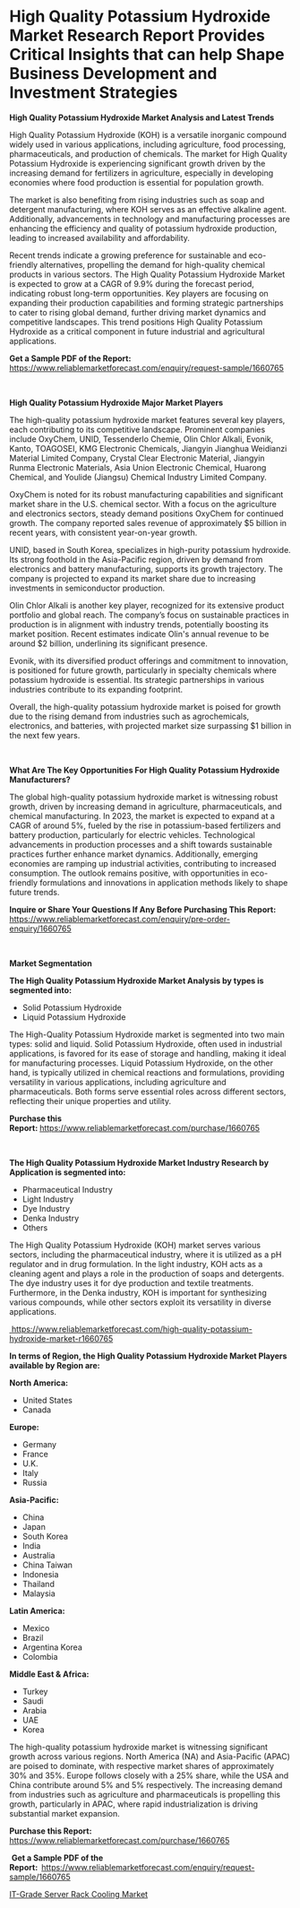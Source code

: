 <p><h1>High Quality Potassium Hydroxide Market Research Report Provides Critical Insights that can help Shape Business Development and Investment Strategies</h1></p><p><strong>High Quality Potassium Hydroxide Market Analysis and Latest Trends</strong></p>
<p><p>High Quality Potassium Hydroxide (KOH) is a versatile inorganic compound widely used in various applications, including agriculture, food processing, pharmaceuticals, and production of chemicals. The market for High Quality Potassium Hydroxide is experiencing significant growth driven by the increasing demand for fertilizers in agriculture, especially in developing economies where food production is essential for population growth.</p><p>The market is also benefiting from rising industries such as soap and detergent manufacturing, where KOH serves as an effective alkaline agent. Additionally, advancements in technology and manufacturing processes are enhancing the efficiency and quality of potassium hydroxide production, leading to increased availability and affordability. </p><p>Recent trends indicate a growing preference for sustainable and eco-friendly alternatives, propelling the demand for high-quality chemical products in various sectors. The High Quality Potassium Hydroxide Market is expected to grow at a CAGR of 9.9% during the forecast period, indicating robust long-term opportunities. Key players are focusing on expanding their production capabilities and forming strategic partnerships to cater to rising global demand, further driving market dynamics and competitive landscapes. This trend positions High Quality Potassium Hydroxide as a critical component in future industrial and agricultural applications.</p></p>
<p><strong>Get a Sample PDF of the Report:&nbsp;</strong> <a href="https://www.reliablemarketforecast.com/enquiry/request-sample/1660765?utm_campaign=1110&utm_medium=2&utm_source=Github&utm_content=ia&utm_term=29032025&utm_id=high-quality-potassium-hydroxide">https://www.reliablemarketforecast.com/enquiry/request-sample/1660765</a></p>
<p>&nbsp;</p>
<p><strong>High Quality Potassium Hydroxide Major Market Players</strong></p>
<p><p>The high-quality potassium hydroxide market features several key players, each contributing to its competitive landscape. Prominent companies include OxyChem, UNID, Tessenderlo Chemie, Olin Chlor Alkali, Evonik, Kanto, TOAGOSEI, KMG Electronic Chemicals, Jiangyin Jianghua Weidianzi Material Limited Company, Crystal Clear Electronic Material, Jiangyin Runma Electronic Materials, Asia Union Electronic Chemical, Huarong Chemical, and Youlide (Jiangsu) Chemical Industry Limited Company.</p><p>OxyChem is noted for its robust manufacturing capabilities and significant market share in the U.S. chemical sector. With a focus on the agriculture and electronics sectors, steady demand positions OxyChem for continued growth. The company reported sales revenue of approximately $5 billion in recent years, with consistent year-on-year growth.</p><p>UNID, based in South Korea, specializes in high-purity potassium hydroxide. Its strong foothold in the Asia-Pacific region, driven by demand from electronics and battery manufacturing, supports its growth trajectory. The company is projected to expand its market share due to increasing investments in semiconductor production.</p><p>Olin Chlor Alkali is another key player, recognized for its extensive product portfolio and global reach. The company’s focus on sustainable practices in production is in alignment with industry trends, potentially boosting its market position. Recent estimates indicate Olin's annual revenue to be around $2 billion, underlining its significant presence.</p><p>Evonik, with its diversified product offerings and commitment to innovation, is positioned for future growth, particularly in specialty chemicals where potassium hydroxide is essential. Its strategic partnerships in various industries contribute to its expanding footprint.</p><p>Overall, the high-quality potassium hydroxide market is poised for growth due to the rising demand from industries such as agrochemicals, electronics, and batteries, with projected market size surpassing $1 billion in the next few years.</p></p>
<p>&nbsp;</p>
<p><strong>What Are The Key Opportunities For High Quality Potassium Hydroxide Manufacturers?</strong></p>
<p><p>The global high-quality potassium hydroxide market is witnessing robust growth, driven by increasing demand in agriculture, pharmaceuticals, and chemical manufacturing. In 2023, the market is expected to expand at a CAGR of around 5%, fueled by the rise in potassium-based fertilizers and battery production, particularly for electric vehicles. Technological advancements in production processes and a shift towards sustainable practices further enhance market dynamics. Additionally, emerging economies are ramping up industrial activities, contributing to increased consumption. The outlook remains positive, with opportunities in eco-friendly formulations and innovations in application methods likely to shape future trends.</p></p>
<p><strong>Inquire or Share Your Questions If Any Before Purchasing This Report:</strong> <a href="https://www.reliablemarketforecast.com/enquiry/pre-order-enquiry/1660765?utm_campaign=1110&utm_medium=2&utm_source=Github&utm_content=ia&utm_term=29032025&utm_id=high-quality-potassium-hydroxide">https://www.reliablemarketforecast.com/enquiry/pre-order-enquiry/1660765</a></p>
<p>&nbsp;</p>
<p><strong>Market Segmentation</strong></p>
<p><strong>The High Quality Potassium Hydroxide Market Analysis by types is segmented into:</strong></p>
<p><ul><li>Solid Potassium Hydroxide</li><li>Liquid Potassium Hydroxide</li></ul></p>
<p><p>The High-Quality Potassium Hydroxide market is segmented into two main types: solid and liquid. Solid Potassium Hydroxide, often used in industrial applications, is favored for its ease of storage and handling, making it ideal for manufacturing processes. Liquid Potassium Hydroxide, on the other hand, is typically utilized in chemical reactions and formulations, providing versatility in various applications, including agriculture and pharmaceuticals. Both forms serve essential roles across different sectors, reflecting their unique properties and utility.</p></p>
<p><strong>Purchase this Report:&nbsp;</strong><a href="https://www.reliablemarketforecast.com/purchase/1660765?utm_campaign=1110&utm_medium=2&utm_source=Github&utm_content=ia&utm_term=29032025&utm_id=high-quality-potassium-hydroxide">https://www.reliablemarketforecast.com/purchase/1660765</a></p>
<p>&nbsp;</p>
<p><strong>The High Quality Potassium Hydroxide Market Industry Research by Application is segmented into:</strong></p>
<p><ul><li>Pharmaceutical Industry</li><li>Light Industry</li><li>Dye Industry</li><li>Denka Industry</li><li>Others</li></ul></p>
<p><p>The High Quality Potassium Hydroxide (KOH) market serves various sectors, including the pharmaceutical industry, where it is utilized as a pH regulator and in drug formulation. In the light industry, KOH acts as a cleaning agent and plays a role in the production of soaps and detergents. The dye industry uses it for dye production and textile treatments. Furthermore, in the Denka industry, KOH is important for synthesizing various compounds, while other sectors exploit its versatility in diverse applications.</p></p>
<p><a href="https://www.reliablemarketforecast.com/high-quality-potassium-hydroxide-market-r1660765?utm_campaign=1110&utm_medium=2&utm_source=Github&utm_content=ia&utm_term=29032025&utm_id=high-quality-potassium-hydroxide">&nbsp;https://www.reliablemarketforecast.com/high-quality-potassium-hydroxide-market-r1660765</a></p>
<p><strong>In terms of Region, the High Quality Potassium Hydroxide Market Players available by Region are:</strong></p>
<p>
    <p> <strong> North America: </strong>
        <ul>
            <li>United States</li>
            <li>Canada</li>
        </ul>
        </p> 
    <p> <strong> Europe: </strong>
        <ul>
            <li>Germany</li>
            <li>France</li>
            <li>U.K.</li>
            <li>Italy</li>
            <li>Russia</li>
        </ul>
        </p> 
    <p> <strong> Asia-Pacific: </strong>
        <ul>
            <li>China</li>
            <li>Japan</li>
            <li>South Korea</li>
            <li>India</li>
            <li>Australia</li>
            <li>China Taiwan</li>
            <li>Indonesia</li>
            <li>Thailand</li>
            <li>Malaysia</li>
        </ul>
        </p> 
    <p> <strong> Latin America: </strong>
        <ul>
            <li>Mexico</li>
            <li>Brazil</li>
            <li>Argentina Korea</li>
            <li>Colombia</li>
        </ul>
        </p> 
    <p> <strong> Middle East & Africa: </strong>
        <ul>
            <li>Turkey</li>
            <li>Saudi</li>
            <li>Arabia</li>
            <li>UAE</li>
            <li>Korea</li>
        </ul>
    </p>
    </p>
<p><p>The high-quality potassium hydroxide market is witnessing significant growth across various regions. North America (NA) and Asia-Pacific (APAC) are poised to dominate, with respective market shares of approximately 30% and 35%. Europe follows closely with a 25% share, while the USA and China contribute around 5% and 5% respectively. The increasing demand from industries such as agriculture and pharmaceuticals is propelling this growth, particularly in APAC, where rapid industrialization is driving substantial market expansion.</p></p>
<p><strong>Purchase this Report: </strong><a href="https://www.reliablemarketforecast.com/purchase/1660765?utm_campaign=1110&utm_medium=2&utm_source=Github&utm_content=ia&utm_term=29032025&utm_id=high-quality-potassium-hydroxide">https://www.reliablemarketforecast.com/purchase/1660765</a></p>
<p>&nbsp;<strong>Get a Sample PDF of the Report:&nbsp;&nbsp;</strong><a href="https://www.reliablemarketforecast.com/enquiry/request-sample/1660765?utm_campaign=1110&utm_medium=2&utm_source=Github&utm_content=ia&utm_term=29032025&utm_id=high-quality-potassium-hydroxide">https://www.reliablemarketforecast.com/enquiry/request-sample/1660765</a></p>
<p><strong></strong></p>
<p><p><a href="https://github.com/WillieWoodard/Market-Research-Report-List-7/blob/main/it-grade-server-rack-cooling-market.md?utm_campaign=1110&utm_medium=2&utm_source=Github&utm_content=ia&utm_term=29032025&utm_id=high-quality-potassium-hydroxide">IT-Grade Server Rack Cooling Market</a></p></p>